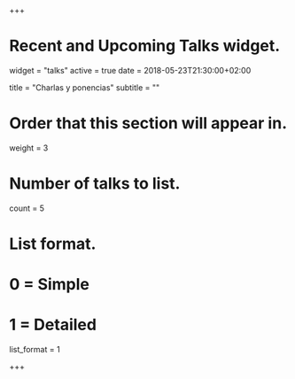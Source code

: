 +++
# Recent and Upcoming Talks widget.
widget = "talks"
active = true
date = 2018-05-23T21:30:00+02:00

title = "Charlas y ponencias"
subtitle = ""

# Order that this section will appear in.
weight = 3

# Number of talks to list.
count = 5

# List format.
#   0 = Simple
#   1 = Detailed
list_format = 1

+++
